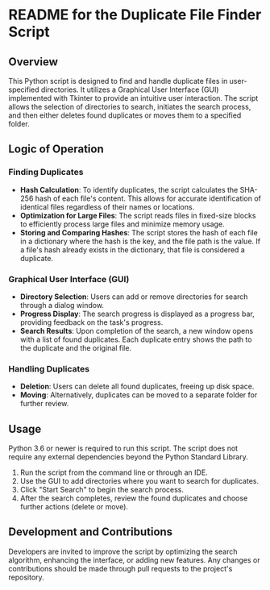 # README for the Duplicate File Finder Script

## Overview

This Python script is designed to find and handle duplicate files in user-specified directories. It utilizes a Graphical User Interface (GUI) implemented with Tkinter to provide an intuitive user interaction. The script allows the selection of directories to search, initiates the search process, and then either deletes found duplicates or moves them to a specified folder.

## Logic of Operation

### Finding Duplicates

- **Hash Calculation**: To identify duplicates, the script calculates the SHA-256 hash of each file's content. This allows for accurate identification of identical files regardless of their names or locations.
- **Optimization for Large Files**: The script reads files in fixed-size blocks to efficiently process large files and minimize memory usage.
- **Storing and Comparing Hashes**: The script stores the hash of each file in a dictionary where the hash is the key, and the file path is the value. If a file's hash already exists in the dictionary, that file is considered a duplicate.

### Graphical User Interface (GUI)

- **Directory Selection**: Users can add or remove directories for search through a dialog window.
- **Progress Display**: The search progress is displayed as a progress bar, providing feedback on the task's progress.
- **Search Results**: Upon completion of the search, a new window opens with a list of found duplicates. Each duplicate entry shows the path to the duplicate and the original file.

### Handling Duplicates

- **Deletion**: Users can delete all found duplicates, freeing up disk space.
- **Moving**: Alternatively, duplicates can be moved to a separate folder for further review.

## Usage

Python 3.6 or newer is required to run this script. The script does not require any external dependencies beyond the Python Standard Library.

1. Run the script from the command line or through an IDE.
2. Use the GUI to add directories where you want to search for duplicates.
3. Click "Start Search" to begin the search process.
4. After the search completes, review the found duplicates and choose further actions (delete or move).

## Development and Contributions

Developers are invited to improve the script by optimizing the search algorithm, enhancing the interface, or adding new features. Any changes or contributions should be made through pull requests to the project's repository.
